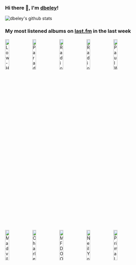 ### Hi there 👋, I'm [dbeley](https://dbeley.ovh/en)!

![dbeley's github stats](https://github-readme-stats.vercel.app/api?username=dbeley)

### My most listened albums on [last.fm](https://www.last.fm/user/d_beley) in the last week

[<img src='https://lastfm.freetls.fastly.net/i/u/300x300/0b305c6f897c39de5c45fc08b5064679.jpg' width='16%' height='16%' alt='Low - HEY WHAT'>](https://www.last.fm/music/low/hey%2bwhat)&nbsp;
[<img src='https://lastfm.freetls.fastly.net/i/u/300x300/515eead357e506fe4d44e1645d4f4649.jpg' width='16%' height='16%' alt='Paradis - Recto Verso'>](https://www.last.fm/music/paradis/recto%2bverso)&nbsp;
[<img src='https://lastfm.freetls.fastly.net/i/u/300x300/8d91b7dd13084606b99d756175917f7d.png' width='16%' height='16%' alt='Radiohead - In Rainbows'>](https://www.last.fm/music/radiohead/in%2brainbows)&nbsp;
[<img src='https://lastfm.freetls.fastly.net/i/u/300x300/2ed343318c844d19cd897ec67fad11c4.png' width='16%' height='16%' alt='Radiohead - Kid A'>](https://www.last.fm/music/radiohead/kid%2ba)&nbsp;
[<img src='https://lastfm.freetls.fastly.net/i/u/300x300/30bf8bbc67a32309f6ff2771b42fc837.jpg' width='16%' height='16%' alt='Paul Weller - Wild Wood'>](https://www.last.fm/music/paul%2bweller/wild%2bwood)&nbsp;
<br>
[<img src='https://lastfm.freetls.fastly.net/i/u/300x300/2081b8ad6ae8d40db032d0380cb9d2bc.png' width='16%' height='16%' alt='Madvillain - Madvillainy'>](https://www.last.fm/music/madvillain/madvillainy)&nbsp;
[<img src='https://lastfm.freetls.fastly.net/i/u/300x300/d20c4ea631804b2ba27f51df61d85058.jpg' width='16%' height='16%' alt='Charles Lloyd - The Water Is Wide'>](https://www.last.fm/music/charles%2blloyd/the%2bwater%2bis%2bwide)&nbsp;
[<img src='https://lastfm.freetls.fastly.net/i/u/300x300/ef29df97a80e4043c0aa6f1e2391a90b.jpg' width='16%' height='16%' alt='MF DOOM - OPERATION: DOOMSDAY (Complete)'>](https://www.last.fm/music/mf%2bdoom/operation%253a%2bdoomsday%2b%2528complete%2529)&nbsp;
[<img src='https://lastfm.freetls.fastly.net/i/u/300x300/fd9617a6ee08bf68dc96f6b908cbf635.jpg' width='16%' height='16%' alt='Neil Young - Harvest (2009 Remaster)'>](https://www.last.fm/music/neil%2byoung/harvest%2b%25282009%2bremaster%2529)&nbsp;
[<img src='https://lastfm.freetls.fastly.net/i/u/300x300/0ca68bb59295f4462a21788b0822717b.jpg' width='16%' height='16%' alt='Primal Scream - Maximum Rock n Roll: The Singles (Remastered)'>](https://www.last.fm/music/primal%2bscream/maximum%2brock%2b%2527n%2527%2broll%253a%2bthe%2bsingles%2b%2528remastered%2529)&nbsp;
<br>

